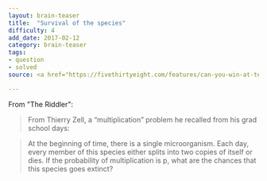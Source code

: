 ```yaml
---
layout: brain-teaser
title:  "Survival of the species"
difficulty: 4
add_date: 2017-02-12
category: brain-teaser
tags:
- question
- solved
source: <a href="https://fivethirtyeight.com/features/can-you-win-at-tetris-can-you-save-a-species/">The Riddler</a>

---
```


From "The Riddler":

> From Thierry Zell, a “multiplication” problem he recalled from his grad school days:

> At the beginning of time, there is a single microorganism. Each day, every member of this species either splits into two copies of itself or dies. If the probability of multiplication is p, what are the chances that this species goes extinct?

